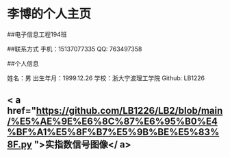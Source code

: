 # 李博的个人主页


##电子信息工程194班


##联系方式
  手机：15137077335
  QQ:   763497358
  
##个人信息

   姓名：男
   出生年月：1999.12.26
   学校：浙大宁波理工学院
   Github:  LB1226



## < a href="https://github.com/LB1226/LB2/blob/main/%E5%AE%9E%E6%8C%87%E6%95%B0%E4%BF%A1%E5%8F%B7%E5%9B%BE%E5%83%8F.py ">实指数信号图像</ a>
